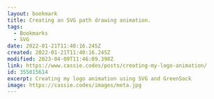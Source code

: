 ```yaml
---
layout: bookmark
title: Creating an SVG path drawing animation.
tags:
  - Bookmarks
  - SVG
date: 2022-01-21T11:40:16.245Z
created: 2022-01-21T11:40:16.245Z
modified: 2023-04-09T11:46:09.398Z
link: https://www.cassie.codes/posts/creating-my-logo-animation/
id: 355015614
excerpt: Creating my logo animation using SVG and GreenSock
image: https://cassie.codes/images/meta.jpg
---
```

